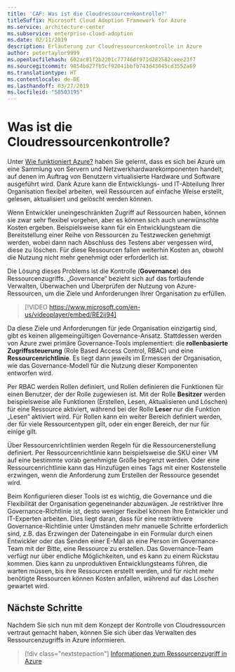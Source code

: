 ```yaml
---
title: 'CAF: Was ist die Cloudressourcenkontrolle?'
titleSuffix: Microsoft Cloud Adoption Framework for Azure
ms.service: architecture-center
ms.subservice: enterprise-cloud-adoption
ms.date: 02/11/2019
description: Erläuterung zur Cloudressourcenkontrolle in Azure
author: petertaylor9999
ms.openlocfilehash: 602ac81f2b2201c77746df971d282582ceee23f7
ms.sourcegitcommit: 9854bd27fb5cf92041bbfb743d43045cd3552a69
ms.translationtype: HT
ms.contentlocale: de-DE
ms.lasthandoff: 03/27/2019
ms.locfileid: "58503195"
---
```

<!-- markdownlint-disable MD026 -->

# <a name="what-is-cloud-resource-governance"></a>Was ist die Cloudressourcenkontrolle?

Unter [Wie funktioniert Azure?](what-is-azure.md) haben Sie gelernt, dass es sich bei Azure um eine Sammlung von Servern und Netzwerkhardwarekomponenten handelt, auf denen im Auftrag von Benutzern virtualisierte Hardware und Software ausgeführt wird. Dank Azure kann die Entwicklungs- und IT-Abteilung Ihrer Organisation flexibel arbeiten, weil Ressourcen auf einfache Weise erstellt, gelesen, aktualisiert und gelöscht werden können.

Wenn Entwickler uneingeschränkten Zugriff auf Ressourcen haben, können sie zwar sehr flexibel vorgehen, aber es können sich auch unerwünschte Kosten ergeben. Beispielsweise kann für ein Entwicklungsteam die Bereitstellung einer Reihe von Ressourcen zu Testzwecken genehmigt werden, wobei dann nach Abschluss des Testens aber vergessen wird, diese zu löschen. Für diese Ressourcen fallen weiterhin Kosten an, obwohl die Nutzung nicht mehr genehmigt oder erforderlich ist.

Die Lösung dieses Problems ist die Kontrolle (**Governance**) des Ressourcenzugriffs. „Governance“ bezieht sich auf das fortlaufende Verwalten, Überwachen und Überprüfen der Nutzung von Azure-Ressourcen, um die Ziele und Anforderungen Ihrer Organisation zu erfüllen.

<!-- markdownlint-disable MD034 -->

> [!VIDEO https://www.microsoft.com/en-us/videoplayer/embed/RE2ii94]

<!-- markdownlint-enable MD034 -->

Da diese Ziele und Anforderungen für jede Organisation einzigartig sind, gibt es keinen allgemeingültigen Governance-Ansatz. Stattdessen werden von Azure zwei primäre Governance-Tools implementiert: die **rollenbasierte Zugriffssteuerung** (Role Based Access Control, RBAC) und eine **Ressourcenrichtlinie**. Es liegt dann jeweils im Ermessen der Organisation, wie das Governance-Modell für die Nutzung dieser Komponenten entworfen wird.

Per RBAC werden Rollen definiert, und Rollen definieren die Funktionen für einen Benutzer, der der Rolle zugewiesen ist. Mit der Rolle **Besitzer** werden beispielsweise alle Funktionen (Erstellen, Lesen, Aktualisieren und Löschen) für eine Ressource aktiviert, während bei der Rolle **Leser** nur die Funktion „Lesen“ aktiviert wird. Für Rollen kann ein weiter Bereich definiert werden, der für viele Ressourcentypen gilt, oder ein enger Bereich, der nur für einige gilt.

Über Ressourcenrichtlinien werden Regeln für die Ressourcenerstellung definiert. Per Ressourcenrichtlinie kann beispielsweise die SKU einer VM auf eine bestimmte vorab genehmigte Größe begrenzt werden. Oder eine Ressourcenrichtlinie kann das Hinzufügen eines Tags mit einer Kostenstelle erzwingen, wenn die Anforderung zum Erstellen der Ressource gesendet wird.

Beim Konfigurieren dieser Tools ist es wichtig, die Governance und die Flexibilität der Organisation gegeneinander abzuwägen. Je restriktiver Ihre Governance-Richtlinie ist, desto weniger flexibel können Ihre Entwickler und IT-Experten arbeiten. Dies liegt daran, dass für eine restriktivere Governance-Richtlinie unter Umständen mehr manuelle Schritte erforderlich sind, z.B. das Erzwingen der Dateneingabe in ein Formular durch einen Entwickler oder das Senden einer E-Mail an eine Person im Governance-Team mit der Bitte, eine Ressource zu erstellen. Das Governance-Team verfügt nur über endliche Möglichkeiten, und es kann zu einem Rückstau kommen. Dies kann zu unproduktiven Entwicklungsteams führen, die warten müssen, bis ihre Ressourcen erstellt werden, und für nicht mehr benötigte Ressourcen können Kosten anfallen, während auf das Löschen gewartet wird.

## <a name="next-steps"></a>Nächste Schritte

Nachdem Sie sich nun mit dem Konzept der Kontrolle von Cloudressourcen vertraut gemacht haben, können Sie sich über das Verwalten des Ressourcenzugriffs in Azure informieren.

> [!div class="nextstepaction"]
> [Informationen zum Ressourcenzugriff in Azure](azure-resource-access.md)
